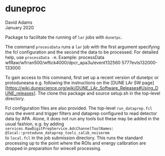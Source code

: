 # duneproc

David Adams  
January 2020

Package to facilitate the running of `lar` jobs with `dunetpc`.

The command `processData` runs a `lar` job with the first argument
specifying the fcl configuration and the second the data to be processed.
For detailed help, use `processData -H`. Example:
  processData wfRaw/wfrran500/wftick4000/dpcr\_apa3u/event132560 5777evts132000-133000

To gain access to this command, first set up a recent version of dunetpc or protoduneana e.g.
following the instructions on the [DUNE LAr SW page][https://wiki.dunescience.org/wiki/DUNE_LAr_Software_Releases#Using_DUNE_releases].
The clone this package and source setup.sh in the top-level directory.

Fcl configuration files are also provided. The top-level `run_dataprep.fcl`
runs the event and trigger filters and dataprep configured to read
detector data by APA. Alone, it does not run any tools but these may be added
in the usual fashion, e.g. by adding  
`services.RawDigitPrepService.AdcChannelToolNames: @local::protodune_dataprep_tools_calib_noiserem`  
to `local.fcl` in the job submission directory.
This runs the standard processing up to the point where the ROIs and energy calibration
are dropped in preparation for wirecell processing.
